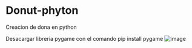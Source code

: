 # Donut-phyton
Creacion de dona en python


 Desacargar libreria pygame
 con el comando pip install pygame
 ![image](https://user-images.githubusercontent.com/68380237/194738245-5447ee7e-1cc1-4529-b5b5-6e9f9043eb07.png)
